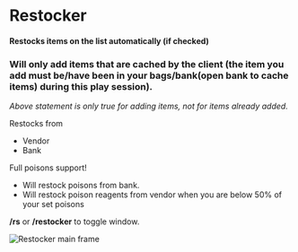 # Restocker 

#### Restocks items on the list automatically (if checked)
### Will only add items that are cached by the client (the item you add must be/have been in your bags/bank(open bank to cache items) during this play session).
*Above statement is only true for adding items, not for items already added.*

 

Restocks from
- Vendor
- Bank

 

Full poisons support!
- Will restock poisons from bank.
- Will restock poison reagents from vendor when you are below 50% of your set poisons



**/rs** or **/restocker** to toggle window.

 
![Restocker main frame](https://i.ibb.co/xG8zSN1/restocker.png)
